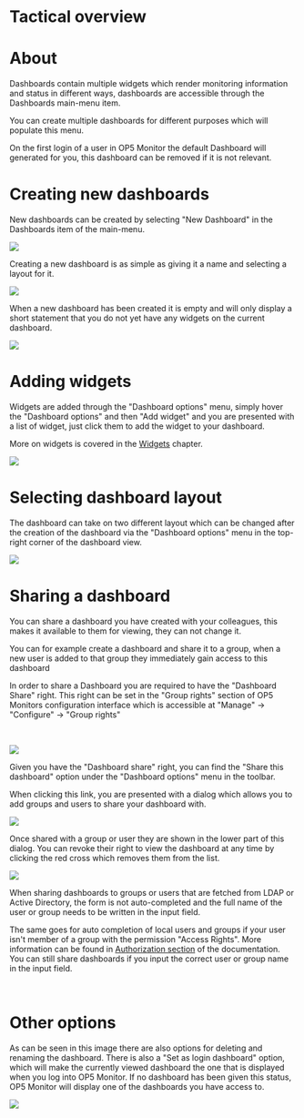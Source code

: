 # Tactical overview

# About

Dashboards contain multiple widgets which render monitoring information and status in different ways, dashboards are accessible through the Dashboards main-menu item.

You can create multiple dashboards for different purposes which will populate this menu.

On the first login of a user in OP5 Monitor the default Dashboard will generated for you, this dashboard can be removed if it is not relevant.

# Creating new dashboards

New dashboards can be created by selecting "New Dashboard" in the Dashboards item of the main-menu.

![](attachments/16482310/18481516.png)

Creating a new dashboard is as simple as giving it a name and selecting a layout for it.

![](attachments/16482310/18481518.png)

When a new dashboard has been created it is empty and will only display a short statement that you do not yet have any widgets on the current dashboard.

![](attachments/16482310/18481513.png)

# Adding widgets

Widgets are added through the "Dashboard options" menu, simply hover the "Dashboard options" and then "Add widget" and you are presented with a list of widget, just click them to add the widget to your dashboard.

More on widgets is covered in the [Widgets](Widgets) chapter. 

![](attachments/16482310/18481522.png)

# Selecting dashboard layout

The dashboard can take on two different layout which can be changed after the creation of the dashboard via the "Dashboard options" menu in the top-right corner of the dashboard view.

![](attachments/16482310/18481517.png)

# Sharing a dashboard

You can share a dashboard you have created with your colleagues, this makes it available to them for viewing, they can not change it.

You can for example create a dashboard and share it to a group, when a new user is added to that group they immediately gain access to this dashboard

In order to share a Dashboard you are required to have the "Dashboard Share" right. This right can be set in the "Group rights" section of OP5 Monitors configuration interface which is accessible at "Manage" -\> "Configure" -\> "Group rights"

 

![](attachments/16482310/18481519.png)

Given you have the "Dashboard share" right, you can find the "Share this dashboard" option under the "Dashboard options" menu in the toolbar.

When clicking this link, you are presented with a dialog which allows you to add groups and users to share your dashboard with.

![](attachments/16482310/18481520.png)

Once shared with a group or user they are shown in the lower part of this dialog. You can revoke their right to view the dashboard at any time by clicking the red cross which removes them from the list.

![](attachments/16482310/18481521.png)

When sharing dashboards to groups or users that are fetched from LDAP or Active Directory, the form is not auto-completed and the full name of the user or group needs to be written in the input field.

The same goes for auto completion of local users and groups if your user isn't member of a group with the permission "Access Rights". More information can be found in [Authorization section](Authorization_16482400.html#Authorization-Authorizationpoints) of the documentation. You can still share dashboards if you input the correct user or group name in the input field.

 

# Other options

As can be seen in this image there are also options for deleting and renaming the dashboard. There is also a "Set as login dashboard" option, which will make the currently viewed dashboard the one that is displayed when you log into OP5 Monitor. If no dashboard has been given this status, OP5 Monitor will display one of the dashboards you have access to.

![](attachments/16482310/18481517.png)

 

